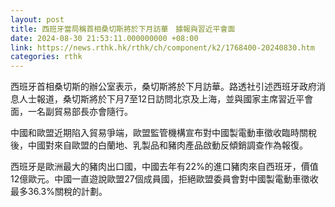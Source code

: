 ```yaml
---
layout: post
title: 西班牙當局稱首相桑切斯將於下月訪華　據報與習近平會面
date: 2024-08-30 21:53:11.000000000 +08:00
link: https://news.rthk.hk/rthk/ch/component/k2/1768400-20240830.htm
categories: rthk
---
```


西班牙首相桑切斯的辦公室表示，桑切斯將於下月訪華。路透社引述西班牙政府消息人士報道，桑切斯將於下月7至12日訪問北京及上海，並與國家主席習近平會面，一名副貿易部長亦會隨行。

中國和歐盟近期陷入貿易爭端，歐盟監管機構宣布對中國製電動車徵收臨時關稅後，中國對來自歐盟的白蘭地、乳製品和豬肉產品啟動反傾銷調查作為報復。

西班牙是歐洲最大的豬肉出口國，中國去年有22%的進口豬肉來自西班牙，價值12億歐元。中國一直遊說歐盟27個成員國，拒絕歐盟委員會對中國製電動車徵收最多36.3%關稅的計劃。
